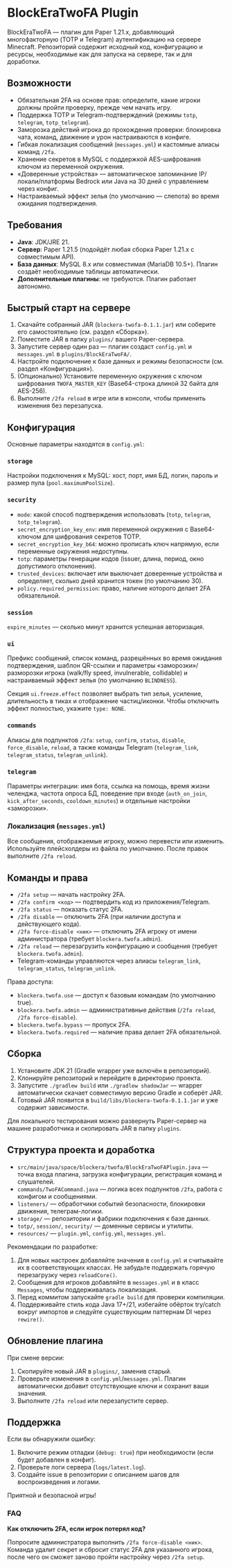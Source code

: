 # BlockEraTwoFA Plugin

BlockEraTwoFA — плагин для Paper 1.21.x, добавляющий многофакторную (TOTP и Telegram) аутентификацию на сервере Minecraft. Репозиторий содержит исходный код, конфигурацию и ресурсы, необходимые как для запуска на сервере, так и для доработки.

## Возможности
- Обязательная 2FA на основе прав: определите, какие игроки должны пройти проверку, прежде чем начать игру.
- Поддержка TOTP и Telegram-подтверждений (режимы `totp`, `telegram`, `totp_telegram`).
- Заморозка действий игрока до прохождения проверки: блокировка чата, команд, движение и урон настраиваются в конфиге.
- Гибкая локализация сообщений (`messages.yml`) и кастомные алиасы команд `/2fa`.
- Хранение секретов в MySQL с поддержкой AES-шифрования ключом из переменной окружения.
- «Доверенные устройства» — автоматическое запоминание IP/локали/платформы Bedrock или Java на 30 дней с управлением через конфиг.
- Настраиваемый эффект зелья (по умолчанию — слепота) во время ожидания подтверждения.

## Требования
- **Java**: JDK/JRE 21.
- **Сервер**: Paper 1.21.5 (подойдёт любая сборка Paper 1.21.x с совместимым API).
- **База данных**: MySQL 8.x или совместимая (MariaDB 10.5+). Плагин создаёт необходимые таблицы автоматически.
- **Дополнительные плагины**: не требуются. Плагин работает автономно.

## Быстрый старт на сервере
1. Скачайте собранный JAR (`blockera-twofa-0.1.1.jar`) или соберите его самостоятельно (см. раздел «Сборка»).
2. Поместите JAR в папку `plugins/` вашего Paper-сервера.
3. Запустите сервер один раз — плагин создаст `config.yml` и `messages.yml` в `plugins/BlockEraTwoFA/`.
4. Настройте подключение к базе данных и режимы безопасности (см. раздел «Конфигурация»).
5. (Опционально) Установите переменную окружения с ключом шифрования `TWOFA_MASTER_KEY` (Base64-строка длиной 32 байта для AES-256).
6. Выполните `/2fa reload` в игре или в консоли, чтобы применить изменения без перезапуска.

## Конфигурация
Основные параметры находятся в `config.yml`:

### `storage`
Настройки подключения к MySQL: хост, порт, имя БД, логин, пароль и размер пула (`pool.maximumPoolSize`).

### `security`
- `mode`: какой способ подтверждения использовать (`totp`, `telegram`, `totp_telegram`).
- `secret_encryption_key_env`: имя переменной окружения с Base64-ключом для шифрования секретов TOTP.
- `secret_encryption_key_b64`: можно прописать ключ напрямую, если переменные окружения недоступны.
- `totp`: параметры генерации кодов (issuer, длина, период, окно допустимого отклонения).
- `trusted_devices`: включает или выключает доверенные устройства и определяет, сколько дней хранится токен (по умолчанию 30).
- `policy.required_permission`: право, наличие которого делает 2FA обязательной.

### `session`
`expire_minutes` — сколько минут хранится успешная авторизация.

### `ui`
Префикс сообщений, список команд, разрешённых во время ожидания подтверждения, шаблон QR-ссылки и параметры «заморозки»/разморозки игрока (walk/fly speed, invulnerable, collidable) и настраиваемый эффект зелья (по умолчанию `BLINDNESS`).

Секция `ui.freeze.effect` позволяет выбрать тип зелья, усиление, длительность в тиках и отображение частиц/иконки. Чтобы отключить эффект полностью, укажите `type: NONE`.

### `commands`
Алиасы для подпунктов `/2fa`: `setup`, `confirm`, `status`, `disable`, `force_disable`, `reload`, а также команды Telegram (`telegram_link`, `telegram_status`, `telegram_unlink`).
### `telegram`
Параметры интеграции: имя бота, ссылка на помощь, время жизни челенджа, частота опроса БД, поведение при входе (`auth_on_join`, `kick_after_seconds`, `cooldown_minutes`) и отдельные настройки «заморозки».

### Локализация (`messages.yml`)
Все сообщения, отображаемые игроку, можно перевести или изменить. Используйте плейсхолдеры из файла по умолчанию. После правок выполните `/2fa reload`.

## Команды и права
- `/2fa setup` — начать настройку 2FA.
- `/2fa confirm <код>` — подтвердить код из приложения/Telegram.
- `/2fa status` — показать статус 2FA.
- `/2fa disable` — отключить 2FA (при наличии доступа и действующего кода).
- `/2fa force-disable <ник>` — отключить 2FA игроку от имени администратора (требует `blockera.twofa.admin`).
- `/2fa reload` — перезагрузить конфигурацию и сообщения (требует `blockera.twofa.admin`).
- Telegram-команды управляются через алиасы `telegram_link`, `telegram_status`, `telegram_unlink`.

Права доступа:
- `blockera.twofa.use` — доступ к базовым командам (по умолчанию true).
- `blockera.twofa.admin` — административные действия (`/2fa reload`, `/2fa force-disable`).
- `blockera.twofa.bypass` — пропуск 2FA.
- `blockera.twofa.required` — наличие права делает 2FA обязательной.

## Сборка
1. Установите JDK 21 (Gradle wrapper уже включён в репозиторий).
2. Клонируйте репозиторий и перейдите в директорию проекта.
3. Запустите `./gradlew build` или `./gradlew shadowJar` — wrapper автоматически скачает совместимую версию Gradle и соберёт JAR.
4. Готовый JAR появится в `build/libs/blockera-twofa-0.1.1.jar` и уже содержит зависимости.

Для локального тестирования можно развернуть Paper-сервер на машине разработчика и скопировать JAR в папку `plugins`.

## Структура проекта и доработка
- `src/main/java/space/blockera/twofa/BlockEraTwoFAPlugin.java` — точка входа плагина, загрузка конфигурации, регистрация команд и слушателей.
- `commands/TwoFACommand.java` — логика всех подпунктов `/2fa`, работа с конфигом и сообщениями.
- `listeners/` — обработчики событий безопасности, блокировки движения, телеграм-логики.
- `storage/` — репозитории и фабрики подключения к базе данных.
- `totp/`, `session/`, `security/` — доменные сервисы и утилиты.
- `resources/` — `plugin.yml`, `config.yml`, `messages.yml`.

Рекомендации по разработке:
1. Для новых настроек добавляйте значения в `config.yml` и считывайте их в соответствующих классах. Не забудьте поддержать горячую перезагрузку через `reloadCore()`.
2. Сообщения для игроков добавляйте в `messages.yml` и в класс `Messages`, чтобы поддерживалась локализация.
3. Перед коммитом запускайте `gradle build` для проверки компиляции.
4. Поддерживайте стиль кода Java 17+/21, избегайте обёрток try/catch вокруг импортов и следуйте существующим паттернам DI через `rewire()`.

## Обновление плагина
При смене версии:
1. Скопируйте новый JAR в `plugins/`, заменив старый.
2. Проверьте изменения в `config.yml`/`messages.yml`. Плагин автоматически добавит отсутствующие ключи и сохранит ваши значения.
3. Выполните `/2fa reload` или перезапустите сервер.

## Поддержка
Если вы обнаружили ошибку:
1. Включите режим отладки (`debug: true`) при необходимости (если будет добавлен в конфиг).
2. Проверьте логи сервера (`logs/latest.log`).
3. Создайте issue в репозитории с описанием шагов для воспроизведения и логами.

Приятной и безопасной игры!

### FAQ
**Как отключить 2FA, если игрок потерял код?**

Попросите администратора выполнить `/2fa force-disable <ник>`. Команда удалит секрет и сбросит статус 2FA для указанного игрока, после чего он сможет заново пройти настройку через `/2fa setup`.
